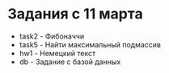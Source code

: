 # Задания с 11 марта


- task2 - Фибоначчи 
- task5 - Найти максимальный подмассив 
- hw1 - Немецкий текст 
- db - Задание с базой данных 
